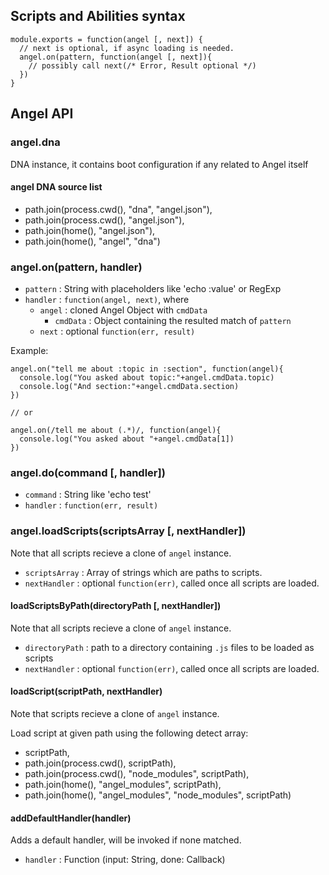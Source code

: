 ## Scripts and Abilities syntax

    module.exports = function(angel [, next]) {
      // next is optional, if async loading is needed.
      angel.on(pattern, function(angel [, next]){
        // possibly call next(/* Error, Result optional */)
      })
    }

## Angel API

### angel.dna

DNA instance, it contains boot configuration if any related to Angel itself

#### angel DNA source list

* path.join(process.cwd(), "dna", "angel.json"),
* path.join(process.cwd(), "angel.json"),
* path.join(home(), "angel.json"),
* path.join(home(), "angel", "dna")

### angel.on(pattern, handler)

* `pattern` : String with placeholders like 'echo :value' or RegExp
* `handler` : `function(angel, next)`, where
  * `angel` : cloned Angel Object with `cmdData`
    * `cmdData` : Object containing the resulted match of `pattern`
  * `next` : optional `function(err, result)`

Example:

    angel.on("tell me about :topic in :section", function(angel){
      console.log("You asked about topic:"+angel.cmdData.topic)
      console.log("And section:"+angel.cmdData.section)
    })

    // or

    angel.on(/tell me about (.*)/, function(angel){
      console.log("You asked about "+angel.cmdData[1])
    })


### angel.do(command [, handler])

* `command` : String like 'echo test'
* `handler` : `function(err, result)`


### angel.loadScripts(scriptsArray [, nextHandler])
Note that all scripts recieve a clone of `angel` instance.

* `scriptsArray` : Array of strings which are paths to scripts.
* `nextHandler` : optional `function(err)`, called once all scripts are loaded.

#### loadScriptsByPath(directoryPath [, nextHandler])
Note that all scripts recieve a clone of `angel` instance.

* `directoryPath` : path to a directory containing `.js` files to be loaded as scripts
* `nextHandler` : optional `function(err)`, called once all scripts are loaded.

#### loadScript(scriptPath, nextHandler)
Note that scripts recieve a clone of `angel` instance.

Load script at given path using the following detect array:

* scriptPath,
* path.join(process.cwd(), scriptPath),
* path.join(process.cwd(), "node_modules", scriptPath),
* path.join(home(), "angel_modules", scriptPath),
* path.join(home(), "angel_modules", "node_modules", scriptPath)

#### addDefaultHandler(handler)

Adds a default handler, will be invoked if none matched.

* `handler` : Function (input: String, done: Callback)
